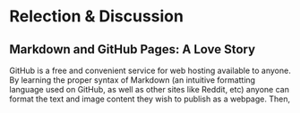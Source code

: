 # Relection & Discussion
## Markdown and GitHub Pages: A Love Story

GitHub is a free and convenient service for web hosting available to anyone. By learning the proper syntax of Markdown (an intuitive formatting language used on GitHub, as well as other sites like Reddit, etc) anyone can format the text and image content they wish to publish as a webpage. Then, 
